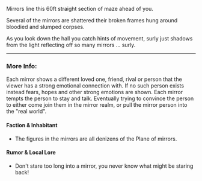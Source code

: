 Mirrors line this 60ft straight section of maze ahead of you.

Several of the mirrors are shattered their broken frames hung around bloodied and slumped corpses.

As you look down the hall you catch hints of movement, surly just shadows from the light reflecting off so many mirrors ... surly.

---

### More Info:

Each mirror shows a different loved one, friend, rival or person that the viewer has a strong emotional connection with. If no such person exists instead fears, hopes and other strong emotions are shown.
Each mirror tempts the person to stay and talk. Eventually trying to convince the person to either come join them in the mirror realm, or pull the mirror person into the "real world".

#### Faction & Inhabitant

* The figures in the mirrors are all denizens of the Plane of mirrors.

#### Rumor & Local Lore

* Don't stare too long into a mirror, you never know what might be staring back!

